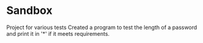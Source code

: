 # Sandbox
Project for various tests
Created a program to test the length of a password and print it in '*' if it meets requirements.

